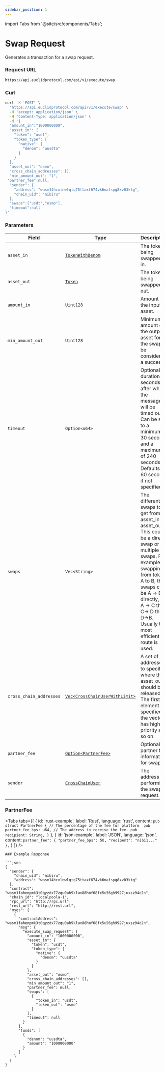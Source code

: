 ```yaml
---
sidebar_position: 1 
---
```

import Tabs from '@site/src/components/Tabs';

# Swap Request

Generates a transaction for a swap request.

### Request URL
 
```bash
https://api.euclidprotocol.com/api/v1/execute/swap
```
### Curl
```bash
curl -X 'POST' \
  'https://api.euclidprotocol.com/api/v1/execute/swap' \
  -H 'accept: application/json' \
  -H 'Content-Type: application/json' \
  -d '{
  "amount_in":"1000000000",
  "asset_in": {
    "token": "usdt",
    "token_type": {
      "native": {
        "denom": "uusdta"
      }
    }
  },
  "asset_out": "osmo",
  "cross_chain_addresses": [],
  "min_amount_out": "1",
 "partner_fee":null,
  "sender": {
    "address": "wasm14hcxlnwlqtq75ttaxf674vk6mafspg8xv03ktg",
    "chain_uid": "nibiru"
  },
  "swaps":["usdt","osmo"],
  "timeout":null
}'
```
### Parameters

| Field                   | Type                            | Description                                                                                                               |
|-------------------------|---------------------------------|---------------------------------------------------------------------------------------------------------------------------|
| `asset_in`              | [`TokenWithDenom`](../../../Euclid%20Smart%20Contracts/CosmWasm/overview#tokenwithdenom)               | The token being swapped in.                                                                                               |
| `asset_out`             | [`Token`](../../../Euclid%20Smart%20Contracts/CosmWasm/overview#token)                         | The token being swapped out.                                                                                              |
| `amount_in`             | `Uint128`                       | Amount of the input asset.                                                                                                |
| `min_amount_out`        | `Uint128`                       | Minimum amount of the output asset for the swap to be considered a success.                                               |
| `timeout`               | `Option<u64>`                   | Optional duration in seconds after which the message will be timed out. Can be set to a minimum of 30 seconds and a maximum of 240 seconds. Defaults to 60 seconds if not specified.|
| `swaps`                 | `Vec<String>`             | The different swaps to get from asset_in to asset_out. This could be a direct swap or multiple swaps. For example, if swapping from token A to B, the swaps can be A -> B directly, or A -> C then C-> D then D->B. Usually the most efficient route is used. |
| `cross_chain_addresses` | [`Vec<CrossChainUserWithLimit>`](../../../Euclid%20Smart%20Contracts/CosmWasm/overview#crosschainuserwithlimit)  | A set of addresses to specify where the asset_out should be released. The first element specified in the vector has highest priority and so on. |
| `partner_fee`           | [`Option<PartnerFee>`](#partnerfee)            | Optional partner fee information for swaps.                                                                     |
| `sender`           | [`CrossChainUser`](../../../Euclid%20Smart%20Contracts/CosmWasm/overview#crosschainuser)  | The address performing the swap request.                                                       |

### PartnerFee
<Tabs tabs={[
{
id: 'rust-example',
label: 'Rust',
language: 'rust',
content: `
pub struct PartnerFee {
    // The percentage of the fee for platform 
    pub partner_fee_bps: u64,
    // The address to receive the fee.
    pub recipient: String,
}
`
},
{
id: 'json-example',
label: 'JSON',
language: 'json',
content: `
partner_fee": {
    "partner_fee_bps": 50,
    "recipent": "nibi1..."
  },
`
}
]} />
```
### Example Response

```json
{
  "sender": {
    "chain_uid": "nibiru",
    "address": "wasm14hcxlnwlqtq75ttaxf674vk6mafspg8xv03ktg"
  },
  "contract": "wasm1fahenpmk3t0qyzdx77zqu0ah9kluv88hmf68fx5u56gh9927juxsz94c2n",
  "chain_id": "localpoola-1",
  "rpc_url": "http://rpc.url",
  "rest_url": "http://rest.url",
  "msgs": [
    {
      "contractAddress": "wasm1fahenpmk3t0qyzdx77zqu0ah9kluv88hmf68fx5u56gh9927juxsz94c2n",
      "msg": {
        "execute_swap_request": {
          "amount_in": "1000000000",
          "asset_in": {
            "token": "usdt",
            "token_type": {
              "native": {
                "denom": "uusdta"
              }
            }
          },
          "asset_out": "osmo",
          "cross_chain_addresses": [],
          "min_amount_out": "1",
          "partner_fee": null,
          "swaps": [
            {
              "token_in": "usdt",
              "token_out": "osmo"
            }
          ],
          "timeout": null
        }
      },
      "funds": [
        {
          "denom": "uusdta",
          "amount": "1000000000"
        }
      ]
    }
  ]
}
```